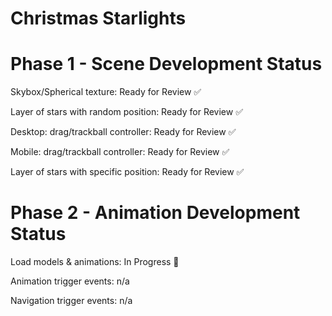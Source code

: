 # Christmas Starlights
# Phase 1 - Scene Development		Status

Skybox/Spherical texture:		Ready for Review ✅

Layer of stars with random position:	Ready for Review ✅

Desktop: drag/trackball controller:	Ready for Review ✅

Mobile: drag/trackball controller:	Ready for Review ✅

Layer of stars with specific position: 	Ready for Review ✅
	
# Phase 2 - Animation Development		Status

Load models & animations:		In Progress 🚧

Animation trigger events:		n/a

Navigation trigger events:		n/a
